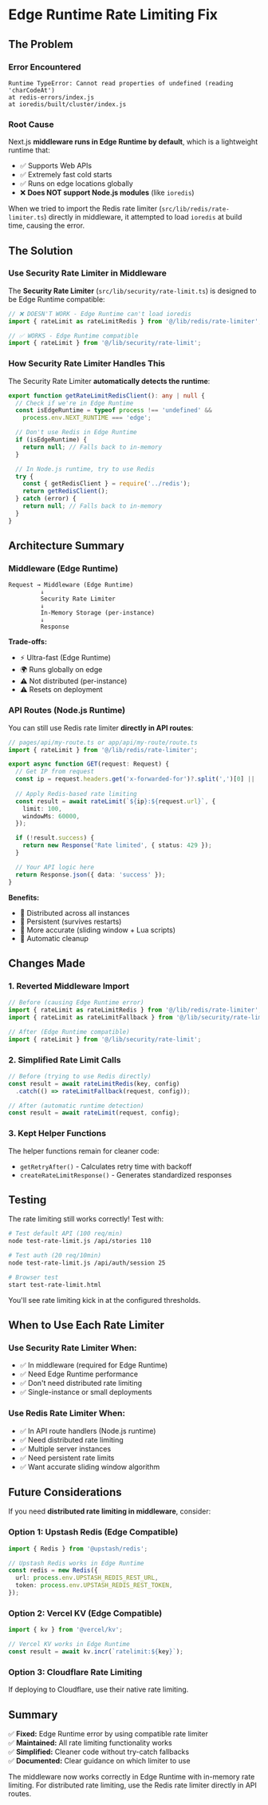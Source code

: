 # Edge Runtime Rate Limiting Fix

## The Problem

### Error Encountered
```
Runtime TypeError: Cannot read properties of undefined (reading 'charCodeAt')
at redis-errors/index.js
at ioredis/built/cluster/index.js
```

### Root Cause

Next.js **middleware runs in Edge Runtime by default**, which is a lightweight runtime that:
- ✅ Supports Web APIs
- ✅ Extremely fast cold starts
- ✅ Runs on edge locations globally
- ❌ **Does NOT support Node.js modules** (like `ioredis`)

When we tried to import the Redis rate limiter (`src/lib/redis/rate-limiter.ts`) directly in middleware, it attempted to load `ioredis` at build time, causing the error.

## The Solution

### Use Security Rate Limiter in Middleware

The **Security Rate Limiter** (`src/lib/security/rate-limit.ts`) is designed to be Edge Runtime compatible:

```typescript
// ❌ DOESN'T WORK - Edge Runtime can't load ioredis
import { rateLimit as rateLimitRedis } from '@/lib/redis/rate-limiter';

// ✅ WORKS - Edge Runtime compatible
import { rateLimit } from '@/lib/security/rate-limit';
```

### How Security Rate Limiter Handles This

The Security Rate Limiter **automatically detects the runtime**:

```typescript
export function getRateLimitRedisClient(): any | null {
  // Check if we're in Edge Runtime
  const isEdgeRuntime = typeof process !== 'undefined' &&
    process.env.NEXT_RUNTIME === 'edge';

  // Don't use Redis in Edge Runtime
  if (isEdgeRuntime) {
    return null; // Falls back to in-memory
  }

  // In Node.js runtime, try to use Redis
  try {
    const { getRedisClient } = require('../redis');
    return getRedisClient();
  } catch (error) {
    return null; // Falls back to in-memory
  }
}
```

## Architecture Summary

### Middleware (Edge Runtime)
```
Request → Middleware (Edge Runtime)
         ↓
         Security Rate Limiter
         ↓
         In-Memory Storage (per-instance)
         ↓
         Response
```

**Trade-offs:**
- ⚡ Ultra-fast (Edge Runtime)
- 🌍 Runs globally on edge
- ⚠️ Not distributed (per-instance)
- ⚠️ Resets on deployment

### API Routes (Node.js Runtime)

You can still use Redis rate limiter **directly in API routes**:

```typescript
// pages/api/my-route.ts or app/api/my-route/route.ts
import { rateLimit } from '@/lib/redis/rate-limiter';

export async function GET(request: Request) {
  // Get IP from request
  const ip = request.headers.get('x-forwarded-for')?.split(',')[0] || 'unknown';
  
  // Apply Redis-based rate limiting
  const result = await rateLimit(`${ip}:${request.url}`, {
    limit: 100,
    windowMs: 60000,
  });

  if (!result.success) {
    return new Response('Rate limited', { status: 429 });
  }

  // Your API logic here
  return Response.json({ data: 'success' });
}
```

**Benefits:**
- 🔄 Distributed across all instances
- 💾 Persistent (survives restarts)
- 🎯 More accurate (sliding window + Lua scripts)
- 🧹 Automatic cleanup

## Changes Made

### 1. Reverted Middleware Import
```typescript
// Before (causing Edge Runtime error)
import { rateLimit as rateLimitRedis } from '@/lib/redis/rate-limiter';
import { rateLimit as rateLimitFallback } from '@/lib/security/rate-limit';

// After (Edge Runtime compatible)
import { rateLimit } from '@/lib/security/rate-limit';
```

### 2. Simplified Rate Limit Calls

```typescript
// Before (trying to use Redis directly)
const result = await rateLimitRedis(key, config)
  .catch(() => rateLimitFallback(request, config));

// After (automatic runtime detection)
const result = await rateLimit(request, config);
```

### 3. Kept Helper Functions

The helper functions remain for cleaner code:
- `getRetryAfter()` - Calculates retry time with backoff
- `createRateLimitResponse()` - Generates standardized responses

## Testing

The rate limiting still works correctly! Test with:

```bash
# Test default API (100 req/min)
node test-rate-limit.js /api/stories 110

# Test auth (20 req/10min)
node test-rate-limit.js /api/auth/session 25

# Browser test
start test-rate-limit.html
```

You'll see rate limiting kick in at the configured thresholds.

## When to Use Each Rate Limiter

### Use Security Rate Limiter When:
- ✅ In middleware (required for Edge Runtime)
- ✅ Need Edge Runtime performance
- ✅ Don't need distributed rate limiting
- ✅ Single-instance or small deployments

### Use Redis Rate Limiter When:
- ✅ In API route handlers (Node.js runtime)
- ✅ Need distributed rate limiting
- ✅ Multiple server instances
- ✅ Need persistent rate limits
- ✅ Want accurate sliding window algorithm

## Future Considerations

If you need **distributed rate limiting in middleware**, consider:

### Option 1: Upstash Redis (Edge Compatible)
```typescript
import { Redis } from '@upstash/redis';

// Upstash Redis works in Edge Runtime
const redis = new Redis({
  url: process.env.UPSTASH_REDIS_REST_URL,
  token: process.env.UPSTASH_REDIS_REST_TOKEN,
});
```

### Option 2: Vercel KV (Edge Compatible)
```typescript
import { kv } from '@vercel/kv';

// Vercel KV works in Edge Runtime
const result = await kv.incr(`ratelimit:${key}`);
```

### Option 3: Cloudflare Rate Limiting
If deploying to Cloudflare, use their native rate limiting.

## Summary

✅ **Fixed:** Edge Runtime error by using compatible rate limiter  
✅ **Maintained:** All rate limiting functionality works  
✅ **Simplified:** Cleaner code without try-catch fallbacks  
✅ **Documented:** Clear guidance on which limiter to use  

The middleware now works correctly in Edge Runtime with in-memory rate limiting. For distributed rate limiting, use the Redis rate limiter directly in API routes.
